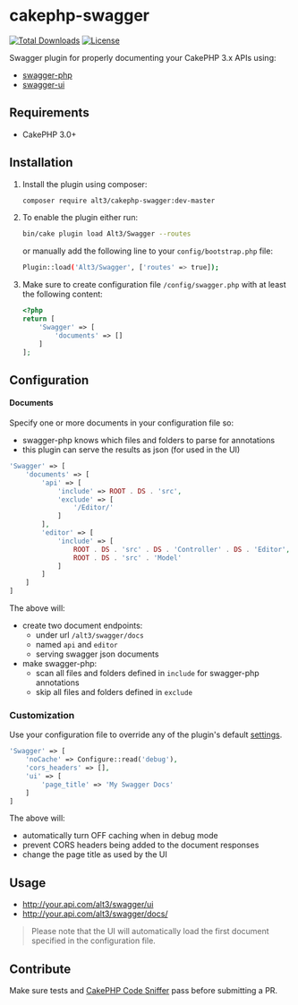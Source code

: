 # cakephp-swagger

[![Total Downloads](https://img.shields.io/packagist/dt/alt3/cakephp-swagger.svg?style=flat-square)](https://packagist.org/packages/alt3/cakephp-swagger)
[![License](https://img.shields.io/badge/license-MIT-blue.svg?style=flat-square)](LICENSE.txt)

Swagger plugin for properly documenting your CakePHP 3.x APIs using:

- [swagger-php](https://github.com/zircote/swagger-php)
- [swagger-ui](https://github.com/swagger-api/swagger-ui)


## Requirements

* CakePHP 3.0+

## Installation

1. Install the plugin using composer:

    ```bash
    composer require alt3/cakephp-swagger:dev-master
    ```

2. To enable the plugin either run:

    ```bash
    bin/cake plugin load Alt3/Swagger --routes
    ```

    or manually add the following line to your `config/bootstrap.php` file:

    ```bash
    Plugin::load('Alt3/Swagger', ['routes' => true]);
    ```

3. Make sure to create configuration file `/config/swagger.php` with at least
the following content:

    ```php
    <?php
    return [
        'Swagger' => [
            'documents' => []
        ]
    ];
    ```

## Configuration

#### Documents

Specify one or more documents in your configuration file so:

 - swagger-php knows which files and folders to parse for annotations
 - this plugin can serve the results as json (for used in the UI)

```php
'Swagger' => [
    'documents' => [
        'api' => [
            'include' => ROOT . DS . 'src',
            'exclude' => [
                '/Editor/'
            ]
        ],
        'editor' => [
            'include' => [
                ROOT . DS . 'src' . DS . 'Controller' . DS . 'Editor',
                ROOT . DS . 'src' . 'Model'
            ]
        ]
    ]
]
```

The above will:

- create two document endpoints:
    - under url `/alt3/swagger/docs`
    - named `api` and `editor`
    - serving swagger json documents
- make swagger-php:
    - scan all files and folders defined in `include` for swagger-php annotations
    - skip all files and folders defined in `exclude`

### Customization

Use your configuration file to override any of the plugin's default
[settings](https://github.com/alt3/cakephp-swagger/blob/master/src/Controller/AppController.php#L25).

```php
'Swagger' => [
    'noCache' => Configure::read('debug'),
    'cors_headers' => [],
    'ui' => [
        'page_title' => 'My Swagger Docs'
    ]
]
```

The above will:
- automatically turn OFF caching when in debug mode
- prevent CORS headers being added to the document responses
- change the page title as used by the UI


## Usage

- http://your.api.com/alt3/swagger/ui
- http://your.api.com/alt3/swagger/docs/<document-endpoint>

> Please note that the UI will automatically load the first document
> specified in the configuration file.

## Contribute

Make sure tests and
[CakePHP Code Sniffer](https://github.com/cakephp/cakephp-codesniffer)
pass before submitting a PR.
